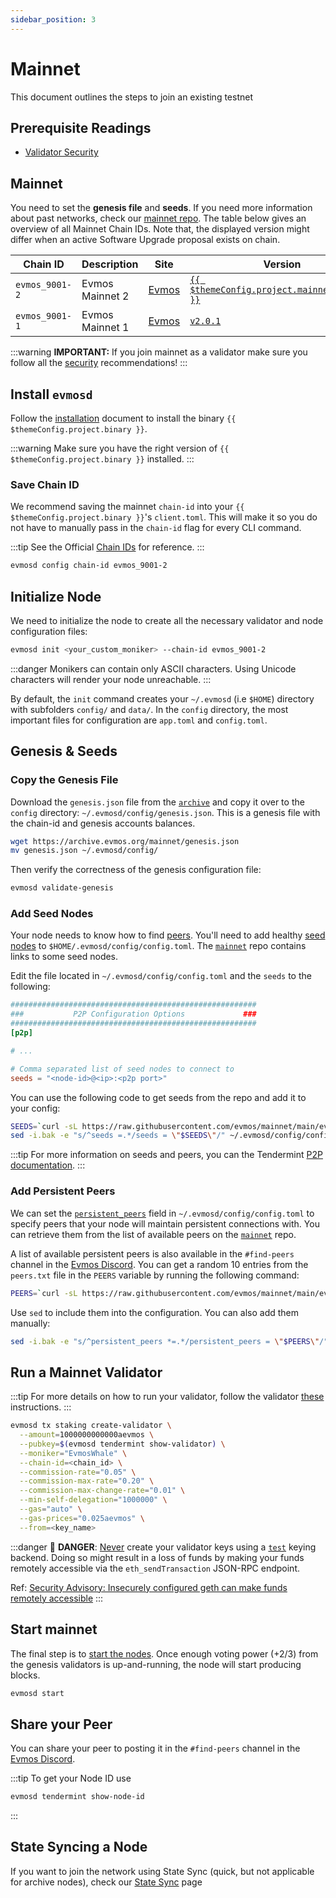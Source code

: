 ```yaml
---
sidebar_position: 3
---
```


# Mainnet

This document outlines the steps to join an existing testnet

## Prerequisite Readings

- [Validator Security](./security/validator-security)

## Mainnet

You need to set the **genesis file** and **seeds**. If you need more information about past networks, check our [mainnet repo](https://github.com/evmos/mainnet). The table below gives an overview of all Mainnet Chain IDs. Note that, the displayed version might differ when an active Software Upgrade proposal exists on chain.

| Chain ID       | Description     | Site                                                               | Version                                                      | Status  |
| -------------- | --------------- | ------------------------------------------------------------------ | ------------------------------------------------------------ | ------- |
| `evmos_9001-2` | Evmos Mainnet 2 | [Evmos](https://github.com/evmos/mainnet/tree/main/evmos_9001-2) | [`{{ $themeConfig.project.mainnet_version }}`](https://github.com/evmos/evmos/releases) | `Live`  |
| `evmos_9001-1` | Evmos Mainnet 1 | [Evmos](https://github.com/evmos/mainnet/tree/main/evmos_9001-1) | [`v2.0.1`](https://github.com/evmos/evmos/releases/v2.0.1) | `Stale` |

:::warning
**IMPORTANT:** If you join mainnet as a validator make sure you follow all the [security](./security/validator-security) recommendations!
:::

## Install `evmosd`

Follow the [installation](./../develop/build-a-dApp/run-a-node/installation) document to install the <ProjectValue keyword='name' /> binary `{{ $themeConfig.project.binary }}`.

:::warning
Make sure you have the right version of `{{ $themeConfig.project.binary }}` installed.
:::

### Save Chain ID

We recommend saving the mainnet `chain-id` into your `{{ $themeConfig.project.binary }}`'s `client.toml`. This will make it so you do not have to manually pass in the `chain-id` flag for every CLI command.

:::tip
See the Official [Chain IDs](./../protocol/concepts/chain-id#official-chain-ids) for reference.
:::

```bash
evmosd config chain-id evmos_9001-2
```

## Initialize Node

We need to initialize the node to create all the necessary validator and node configuration files:

```bash
evmosd init <your_custom_moniker> --chain-id evmos_9001-2
```

:::danger
Monikers can contain only ASCII characters. Using Unicode characters will render your node unreachable.
:::

By default, the `init` command creates your `~/.evmosd` (i.e `$HOME`) directory with subfolders `config/` and `data/`.
In the `config` directory, the most important files for configuration are `app.toml` and `config.toml`.

## Genesis & Seeds

### Copy the Genesis File

Download the `genesis.json` file from the [`archive`](https://archive.evmos.org/mainnet/genesis.json) and copy it over to the `config` directory: `~/.evmosd/config/genesis.json`. This is a genesis file with the chain-id and genesis accounts balances.

```bash
wget https://archive.evmos.org/mainnet/genesis.json
mv genesis.json ~/.evmosd/config/
```

Then verify the correctness of the genesis configuration file:

```bash
evmosd validate-genesis
```

### Add Seed Nodes

Your node needs to know how to find [peers](https://docs.tendermint.com/v0.34/tendermint-core/using-tendermint.html#peers). You'll need to add healthy [seed nodes](https://docs.tendermint.com/v0.34/tendermint-core/using-tendermint.html#seed) to `$HOME/.evmosd/config/config.toml`. The [`mainnet`](https://github.com/evmos/mainnet) repo contains links to some seed nodes.

Edit the file located in `~/.evmosd/config/config.toml` and the `seeds` to the following:

```toml
#######################################################
###           P2P Configuration Options             ###
#######################################################
[p2p]

# ...

# Comma separated list of seed nodes to connect to
seeds = "<node-id>@<ip>:<p2p port>"
```

You can use the following code to get seeds from the repo and add it to your config:

```bash
SEEDS=`curl -sL https://raw.githubusercontent.com/evmos/mainnet/main/evmos_9001-2/seeds.txt | awk '{print $1}' | paste -s -d, -`
sed -i.bak -e "s/^seeds =.*/seeds = \"$SEEDS\"/" ~/.evmosd/config/config.toml
```

:::tip
For more information on seeds and peers, you can the Tendermint [P2P documentation](https://docs.tendermint.com/master/spec/p2p/peer.html).
:::

### Add Persistent Peers

We can set the [`persistent_peers`](https://docs.tendermint.com/v0.34/tendermint-core/using-tendermint.html#persistent-peer) field in `~/.evmosd/config/config.toml` to specify peers that your node will maintain persistent connections with. You can retrieve them from the list of
available peers on the [`mainnet`](https://github.com/evmos/mainnet) repo.

A list of available persistent peers is also available in the `#find-peers` channel in the [Evmos Discord](https://discord.gg/evmos). You can get a random 10 entries from the `peers.txt` file in the `PEERS` variable by running the following command:

```bash
PEERS=`curl -sL https://raw.githubusercontent.com/evmos/mainnet/main/evmos_9001-2/peers.txt | sort -R | head -n 10 | awk '{print $1}' | paste -s -d, -`
```

Use `sed` to include them into the configuration. You can also add them manually:

```bash
sed -i.bak -e "s/^persistent_peers *=.*/persistent_peers = \"$PEERS\"/" ~/.evmosd/config/config.toml
```

## Run a Mainnet Validator

:::tip
For more details on how to run your validator, follow the validator [these](./setup-and-configuration/run-a-validator) instructions.
:::

```bash
evmosd tx staking create-validator \
  --amount=1000000000000aevmos \
  --pubkey=$(evmosd tendermint show-validator) \
  --moniker="EvmosWhale" \
  --chain-id=<chain_id> \
  --commission-rate="0.05" \
  --commission-max-rate="0.20" \
  --commission-max-change-rate="0.01" \
  --min-self-delegation="1000000" \
  --gas="auto" \
  --gas-prices="0.025aevmos" \
  --from=<key_name>
```

:::danger
🚨 **DANGER**: <u>Never</u> create your validator keys using a [`test`](./../protocol/concepts/keyring#testing) keying backend. Doing so might result in a loss of funds by making your funds remotely accessible via the `eth_sendTransaction` JSON-RPC endpoint.

Ref: [Security Advisory: Insecurely configured geth can make funds remotely accessible](https://blog.ethereum.org/2015/08/29/security-alert-insecurely-configured-geth-can-make-funds-remotely-accessible/)
:::

## Start mainnet

The final step is to [start the nodes](./../develop/build-a-dApp/run-a-node#start-node). Once enough voting power (+2/3) from the genesis validators is up-and-running, the node will start producing blocks.

```bash
evmosd start
```

## Share your Peer

You can share your peer to posting it in the `#find-peers` channel in the [Evmos Discord](https://discord.gg/evmos).

:::tip
To get your Node ID use

```bash
evmosd tendermint show-node-id
```

:::

## State Syncing a Node

If you want to join the network using State Sync (quick, but not applicable for archive nodes), check our [State Sync](https://docs.evmos.org/validators/setup/statesync.html) page

